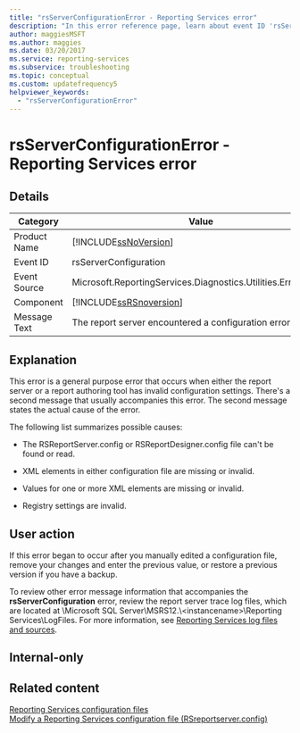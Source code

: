 ```yaml
---
title: "rsServerConfigurationError - Reporting Services error"
description: "In this error reference page, learn about event ID 'rsServerConfigurationError': The report server encountered a configuration error."
author: maggiesMSFT
ms.author: maggies
ms.date: 03/20/2017
ms.service: reporting-services
ms.subservice: troubleshooting
ms.topic: conceptual
ms.custom: updatefrequency5
helpviewer_keywords:
  - "rsServerConfigurationError"
---
```

# rsServerConfigurationError - Reporting Services error
    
## Details  
  
|Category|Value|  
|-|-|  
|Product Name|[!INCLUDE[ssNoVersion](../../includes/ssnoversion-md.md)]|  
|Event ID|rsServerConfiguration|  
|Event Source|Microsoft.ReportingServices.Diagnostics.Utilities.ErrorStrings|  
|Component|[!INCLUDE[ssRSnoversion](../../includes/ssrsnoversion-md.md)]|  
|Message Text|The report server encountered a configuration error.|  
  
## Explanation  
 This error is a general purpose error that occurs when either the report server or a report authoring tool has invalid configuration settings. There's a second message that usually accompanies this error. The second message states the actual cause of the error.  
  
 The following list summarizes possible causes:  
  
-   The RSReportServer.config or RSReportDesigner.config file can't be found or read.  
  
-   XML elements in either configuration file are missing or invalid.  
  
-   Values for one or more XML elements are missing or invalid.  
  
-   Registry settings are invalid.  
  
## User action  
 If this error began to occur after you manually edited a configuration file, remove your changes and enter the previous value, or restore a previous version if you have a backup.  
  
 To review other error message information that accompanies the **rsServerConfiguration** error, review the report server trace log files, which are located at \Microsoft SQL Server\MSRS12.\\&lt;instancename&gt;\Reporting Services\LogFiles. For more information, see [Reporting Services log files and sources](../../reporting-services/report-server/reporting-services-log-files-and-sources.md).  
  
## Internal-only  
  
## Related content
 [Reporting Services configuration files](../../reporting-services/report-server/reporting-services-configuration-files.md)   
 [Modify a Reporting Services configuration file &#40;RSreportserver.config&#41;](../../reporting-services/report-server/modify-a-reporting-services-configuration-file-rsreportserver-config.md)  
  
  
